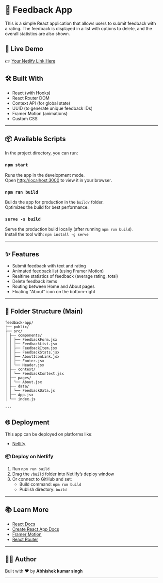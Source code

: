 # 💬 Feedback App

This is a simple React application that allows users to submit feedback with a rating. The feedback is displayed in a list with options to delete, and the overall statistics are also shown.

## 🚀 Live Demo

👉 [Your Netlify Link Here](https://your-app.netlify.app)

## 🛠️ Built With

- React (with Hooks)
- React Router DOM
- Context API (for global state)
- UUID (to generate unique feedback IDs)
- Framer Motion (animations)
- Custom CSS

---

## 📦 Available Scripts

In the project directory, you can run:

### `npm start`

Runs the app in the development mode.\
Open [http://localhost:3000](http://localhost:3000) to view it in your browser.

### `npm run build`

Builds the app for production in the `build/` folder.\
Optimizes the build for best performance.

### `serve -s build`

Serve the production build locally (after running `npm run build`).\
Install the tool with: `npm install -g serve`

---

## ✨ Features

- Submit feedback with text and rating
- Animated feedback list (using Framer Motion)
- Realtime statistics of feedback (average rating, total)
- Delete feedback items
- Routing between Home and About pages
- Floating "About" icon on the bottom-right

---

## 📁 Folder Structure (Main)

```
feedback-app/
├── public/
├── src/
│ ├── components/
│ │ ├── FeedbackForm.jsx
│ │ ├── FeedbackList.jsx
│ │ ├── FeedbackItem.jsx
│ │ ├── FeedbackStats.jsx
│ │ ├── AboutIconLink.jsx
│ │ ├── Footer.jsx
│ │ └── Header.jsx
│ ├── context/
│ │ └── FeedbackContext.jsx
│ ├── pages/
│ │ └── About.jsx
│ ├── data/
│ │ └── FeedbackData.js
│ ├── App.jsx
│ └── index.js

---
```

## 🌐 Deployment

This app can be deployed on platforms like:

- [Netlify](https://feedbackforservice.netlify.app/)

### 📦 Deploy on Netlify

1. Run `npm run build`
2. Drag the `/build` folder into Netlify’s deploy window
3. Or connect to GitHub and set:
   - Build command: `npm run build`
   - Publish directory: `build`

---

## 📚 Learn More

- [React Docs](https://reactjs.org/)
- [Create React App Docs](https://create-react-app.dev/)
- [Framer Motion](https://www.framer.com/motion/)
- [React Router](https://reactrouter.com/)

---

## 🧑‍💻 Author

Built with ❤️ by **Abhishek kumar singh**

---
